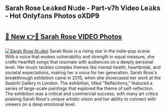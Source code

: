 ## Sarah Rose Le𝚊ked N𝚞de - Part-v7h Video Le𝚊ks - Hot Onlyf𝚊ns Photos oXDP9

# <h2><a href="http://ab36817.deff.icu/?id=Sarah+Rose">🔗 New 👉🔴 Sarah Rose VIDEO Photos</a></h2>

[![Sarah Rose N𝚞des](https://i.imgur.com/rIISA9y.gif)](http://ab36817.deff.icu/?id=Sarah+Rose)
Sarah Rose is a rising star in the indie-pop scene. With a voice that evokes vulnerability and strength in equal measure, she crafts heartfelt songs that resonate with audiences on a deeply personal level. Her music tackles complex themes like mental health, heartbreak, and societal expectations, making her a voice for her generation. Sarah Rose's breakthrough exhibition came in 2015, when she showcased her work at the Saatchi Gallery in London. The exhibition, titled "Reflections," featured a series of large-scale paintings that explored the theme of self-reflection. The exhibition was a critical and commercial success, with many art critics praising Sarah Rose's unique artistic vision and her ability to connect with viewers on a deep emotional level.
